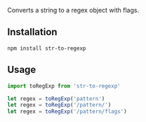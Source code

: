 Converts a string to a regex object with flags.

## Installation

```shell
npm install str-to-regexp
```

## Usage

```Javascript
import toRegExp from 'str-to-regexp'

let regex = toRegExp('pattern')
let regex = toRegExp('/pattern/')
let regex = toRegExp('/pattern/flags')
```
